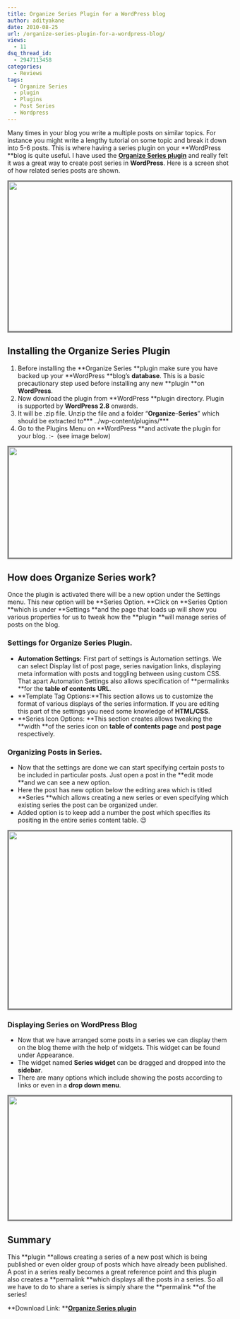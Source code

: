 ```yaml
---
title: Organize Series Plugin for a WordPress blog
author: adityakane
date: 2010-08-25
url: /organize-series-plugin-for-a-wordpress-blog/
views:
  - 11
dsq_thread_id:
  - 2947113458
categories:
  - Reviews
tags:
  - Organize Series
  - plugin
  - Plugins
  - Post Series
  - Wordpress
---
```

Many times in your blog you write a multiple posts on similar topics. For instance you might write a lengthy tutorial on some topic and break it down into 5-6 posts. This is where having a series plugin on your **WordPress **blog is quite useful. I have used the **<a href="http://wordpress.org/extend/plugins/organize-series/" onclick="_gaq.push(['_trackEvent', 'outbound-article', 'http://wordpress.org/extend/plugins/organize-series/', 'Organize Series plugin']);" >Organize Series plugin</a>** and really felt it was a great way to create post series in **WordPress**. Here is a screen shot of how related series posts are shown.

<a href="http://wpveda.com/organize-series-plugin-for-a-wordpress-blog/post_series_display/" onclick="_gaq.push(['_trackEvent', 'outbound-article', 'http://wpveda.com/organize-series-plugin-for-a-wordpress-blog/post_series_display/', '']);" rel="attachment wp-att-734"><img class="alignnone size-full  wp-image-52235" style="border: 3px solid grey" src="http://cdn.devilsworkshop.org/files/2010/08/post_series_display.png" alt="" width="520" height="338" /></a>

## Installing the Organize Series Plugin

  1. Before installing the **Organize Series **plugin make sure you have backed up your **WordPress **blog&#8217;s **database**. This is a basic precautionary step used before installing any new **plugin **on **WordPress**.
  2. Now download the plugin from **WordPress **plugin directory. Plugin is supported by **WordPress 2.8** onwards.
  3. It will be .zip file. Unzip the file and a folder &#8220;**Organize**&#8211;**Series**&#8221; which should be extracted to*** ../wp-content/plugins/***
  4. Go to the Plugins Menu on **WordPress **and activate the plugin for your blog. <img src="http://devilsworkshop.org/wp-includes/images/smilies/simple-smile.png" alt=":-)" class="wp-smiley" style="height: 1em; max-height: 1em;" /> (see image below)

<a href="http://wpveda.com/organize-series-plugin-for-a-wordpress-blog/organize_series_activate/" onclick="_gaq.push(['_trackEvent', 'outbound-article', 'http://wpveda.com/organize-series-plugin-for-a-wordpress-blog/organize_series_activate/', '']);" rel="attachment wp-att-735"><img class="alignnone size-full wp-image-735" style="border: 3px solid grey" src="http://cdn.devilsworkshop.org/files/2010/08/organize_series_activate.png" alt="" width="520" height="250" /></a>

## How does Organize Series work?

Once the plugin is activated there will be a new option under the Settings menu. This new option will be **Series Option. **Click on **Series Option **which is under **Settings **and the page that loads up will show you various properties for us to tweak how the **plugin **will manage series of posts on the blog.

### Settings for Organize Series Plugin.

  * **Automation Settings:** First part of settings is Automation settings. We can select Display list of post page, series navigation links, displaying meta information with posts and toggling between using custom CSS. That apart Automation Settings also allows specification of **permalinks **for the **table of contents URL**.
  * **Template Tag Options:**This section allows us to customize the format of various displays of the series information. If you are editing this part of the settings you need some knowledge of **HTML/CSS**.
  * **Series Icon Options: **This section creates allows tweaking the **width **of the series icon on **table of contents page** and **post page** respectively.

### Organizing Posts in Series.

  * Now that the settings are done we can start specifying certain posts to be included in particular posts. Just open a post in the **edit mode **and we can see a new option.
  * Here the post has new option below the editing area which is titled **Series **which allows creating a new series or even specifying which existing series the post can be organized under.
  * Added option is to keep add a number the post which specifies its positing in the entire series content table. 😉

<a href="http://wpveda.com/organize-series-plugin-for-a-wordpress-blog/series_post_specify/" onclick="_gaq.push(['_trackEvent', 'outbound-article', 'http://wpveda.com/organize-series-plugin-for-a-wordpress-blog/series_post_specify/', '']);" rel="attachment wp-att-736"><img class="alignnone size-full wp-image-736" style="border: 3px solid grey" src="http://cdn.devilsworkshop.org/files/2010/08/series_post_specify.png" alt="" width="520" height="401" /></a>

### Displaying Series on WordPress Blog

  * Now that we have arranged some posts in a series we can display them on the blog theme with the help of widgets. This widget can be found under Appearance.
  * The widget named **Series widget** can be dragged and dropped into the **sidebar**.
  * There are many options which include showing the posts according to links or even in a **drop down menu**.

<a href="http://wpveda.com/organize-series-plugin-for-a-wordpress-blog/series_widget_display/" onclick="_gaq.push(['_trackEvent', 'outbound-article', 'http://wpveda.com/organize-series-plugin-for-a-wordpress-blog/series_widget_display/', '']);" rel="attachment wp-att-737"><img class="alignnone size-full wp-image-737" style="border: 3px solid grey" src="http://cdn.devilsworkshop.org/files/2010/08/series_widget_display.png" alt="" width="520" height="279" /></a>

## Summary

This **plugin **allows creating a series of a new post which is being published or even older group of posts which have already been published. A post in a series really becomes a great reference point and this plugin also creates a **permalink **which displays all the posts in a series. So all we have to do to share a series is simply share the **permalink **of the series!

**Download Link: ****<a href="http://wordpress.org/extend/plugins/organize-series/" onclick="_gaq.push(['_trackEvent', 'outbound-article', 'http://wordpress.org/extend/plugins/organize-series/', 'Organize Series plugin']);" >Organize Series plugin</a>**
